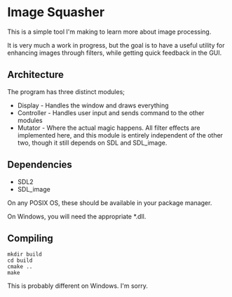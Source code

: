 # Image Squasher

This is a simple tool I'm making to learn more about image processing.

It is very much a work in progress, but the goal is to have a useful utility for enhancing images through filters, while getting quick feedback in the GUI.

## Architecture
The program has three distinct modules;
- Display - Handles the window and draws everything
- Controller - Handles user input and sends command to the other modules
- Mutator - Where the actual magic happens. All filter effects are implemented here, and this module is entirely independent of the other two, though it still depends on SDL and SDL_image.

## Dependencies
- SDL2
- SDL_image

On any POSIX OS, these should be available in your package manager.

On Windows, you will need the appropriate *.dll.

## Compiling
```
mkdir build
cd build
cmake ..
make
```

This is probably different on Windows. I'm sorry.
